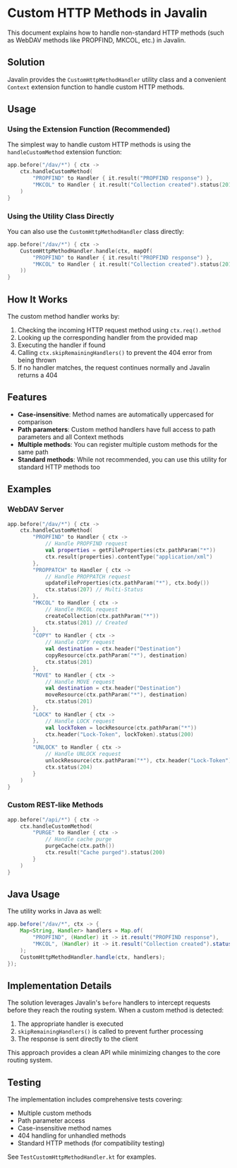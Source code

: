 # Custom HTTP Methods in Javalin

This document explains how to handle non-standard HTTP methods (such as WebDAV methods like PROPFIND, MKCOL, etc.) in Javalin.

## Solution

Javalin provides the `CustomHttpMethodHandler` utility class and a convenient `Context` extension function to handle custom HTTP methods.

## Usage

### Using the Extension Function (Recommended)

The simplest way to handle custom HTTP methods is using the `handleCustomMethod` extension function:

```kotlin
app.before("/dav/*") { ctx ->
    ctx.handleCustomMethod(
        "PROPFIND" to Handler { it.result("PROPFIND response") },
        "MKCOL" to Handler { it.result("Collection created").status(201) }
    )
}
```

### Using the Utility Class Directly

You can also use the `CustomHttpMethodHandler` class directly:

```kotlin
app.before("/dav/*") { ctx ->
    CustomHttpMethodHandler.handle(ctx, mapOf(
        "PROPFIND" to Handler { it.result("PROPFIND response") },
        "MKCOL" to Handler { it.result("Collection created").status(201) }
    ))
}
```

## How It Works

The custom method handler works by:

1. Checking the incoming HTTP request method using `ctx.req().method`
2. Looking up the corresponding handler from the provided map
3. Executing the handler if found
4. Calling `ctx.skipRemainingHandlers()` to prevent the 404 error from being thrown
5. If no handler matches, the request continues normally and Javalin returns a 404

## Features

- **Case-insensitive**: Method names are automatically uppercased for comparison
- **Path parameters**: Custom method handlers have full access to path parameters and all Context methods
- **Multiple methods**: You can register multiple custom methods for the same path
- **Standard methods**: While not recommended, you can use this utility for standard HTTP methods too

## Examples

### WebDAV Server

```kotlin
app.before("/dav/*") { ctx ->
    ctx.handleCustomMethod(
        "PROPFIND" to Handler { ctx ->
            // Handle PROPFIND request
            val properties = getFileProperties(ctx.pathParam("*"))
            ctx.result(properties).contentType("application/xml")
        },
        "PROPPATCH" to Handler { ctx ->
            // Handle PROPPATCH request
            updateFileProperties(ctx.pathParam("*"), ctx.body())
            ctx.status(207) // Multi-Status
        },
        "MKCOL" to Handler { ctx ->
            // Handle MKCOL request
            createCollection(ctx.pathParam("*"))
            ctx.status(201) // Created
        },
        "COPY" to Handler { ctx ->
            // Handle COPY request
            val destination = ctx.header("Destination")
            copyResource(ctx.pathParam("*"), destination)
            ctx.status(201)
        },
        "MOVE" to Handler { ctx ->
            // Handle MOVE request
            val destination = ctx.header("Destination")
            moveResource(ctx.pathParam("*"), destination)
            ctx.status(201)
        },
        "LOCK" to Handler { ctx ->
            // Handle LOCK request
            val lockToken = lockResource(ctx.pathParam("*"))
            ctx.header("Lock-Token", lockToken).status(200)
        },
        "UNLOCK" to Handler { ctx ->
            // Handle UNLOCK request
            unlockResource(ctx.pathParam("*"), ctx.header("Lock-Token"))
            ctx.status(204)
        }
    )
}
```

### Custom REST-like Methods

```kotlin
app.before("/api/*") { ctx ->
    ctx.handleCustomMethod(
        "PURGE" to Handler { ctx ->
            // Handle cache purge
            purgeCache(ctx.path())
            ctx.result("Cache purged").status(200)
        }
    )
}
```

## Java Usage

The utility works in Java as well:

```java
app.before("/dav/*", ctx -> {
    Map<String, Handler> handlers = Map.of(
        "PROPFIND", (Handler) it -> it.result("PROPFIND response"),
        "MKCOL", (Handler) it -> it.result("Collection created").status(201)
    );
    CustomHttpMethodHandler.handle(ctx, handlers);
});
```

## Implementation Details

The solution leverages Javalin's `before` handlers to intercept requests before they reach the routing system. When a custom method is detected:

1. The appropriate handler is executed
2. `skipRemainingHandlers()` is called to prevent further processing
3. The response is sent directly to the client

This approach provides a clean API while minimizing changes to the core routing system.

## Testing

The implementation includes comprehensive tests covering:
- Multiple custom methods
- Path parameter access
- Case-insensitive method names
- 404 handling for unhandled methods
- Standard HTTP methods (for compatibility testing)

See `TestCustomHttpMethodHandler.kt` for examples.
